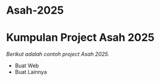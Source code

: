 # Asah-2025
Kumpulan Project Asah 2025
==
*Berikut adalah contoh project Asah 2025.*
- Buat Web
- Buat Lainnya

